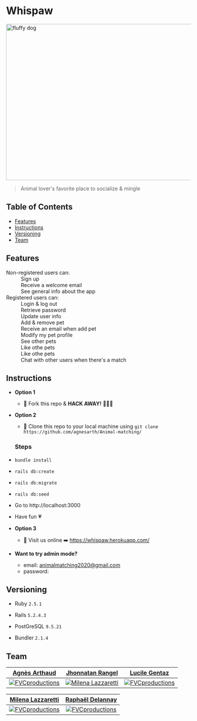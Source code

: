 # Whispaw 
<a href="#"><img src="https://images.pexels.com/photos/4148962/pexels-photo-4148962.jpeg?auto=compress&cs=tinysrgb&dpr=2&h=650&w=940" width="640" height="426" title="Photo by Gustavo Fring from Pexels" alt="fluffy dog"></a>

> Animal lover's favorite place to socialize & mingle

## Table of Contents

- [Features](#features)
- [Instructions](#instructions)
- [Versioning](#versioning)
- [Team](#team)


## Features
<dl>
  <dt>Non-registered users can:</dt>
  <dd>Sign up</dd>
  <dd>Receive a welcome email</dd>
  <dd>See general info about the app</dd>

  <dt>Registered users can:</dt>
  <dd>Login & log out</dd>
  <dd>Retrieve password</dd>
  <dd>Update user info</dd>
  <dd>Add & remove pet</dd>
  <dd>Receive an email when add pet</dd>
  <dd>Modify my pet profile</dd>
  <dd>See other pets</dd>
  <dd>Like othe pets</dd>
  <dd>Like othe pets</dd>
  <dd>Chat with other users when there's a match</dd>
</dl>

## Instructions

- **Option 1**
    - 🍴 Fork this repo & **HACK AWAY!** 🔨🔨🔨
    
- **Option 2**
    - 👯 Clone this repo to your local machine using `git clone https://github.com/agnesarth/Animal-matching/`

    ### Steps
- `bundle install`
- `rails db:create`
- `rails db:migrate`
- `rails db:seed`
- Go to http://localhost:3000
- Have fun :heartpulse:

- **Option 3**
    - 👯 Visit us online :arrow_right: https://whispaw.herokuapp.com/
    
 - **Want to try admin mode?**
    - email: animalmatching2020@gmail.com
    - password: 

## Versioning

- Ruby ``2.5.1``

- Rails ``5.2.4.3``

- PostGreSQL ``9.5.21``

- Bundler ``2.1.4``

## Team



| <a href="https://github.com/agnesarth" target="_blank">**Agnès Arthaud**</a> | <a href="https://github.com/jhon-ran" target="_blank">**Jhonnatan Rangel**</a> | <a href="https://github.com/lgentaz" target="_blank">**Lucile Gentaz**</a> |
| :---: |:---:| :---:|
| [![FVCproductions](https://media-exp1.licdn.com/dms/image/C4E03AQGc8G50ruhuxw/profile-displayphoto-shrink_200_200/0?e=1596672000&v=beta&t=FjSX5gnxW5kGpsnedtBox2tTPWYDUsD5_4zlmRlDF4o)](#)    | [![Milena Lazzaretti](https://media-exp1.licdn.com/dms/image/C4D03AQFyv7LyeCk-Cg/profile-displayphoto-shrink_200_200/0?e=1596672000&v=beta&t=reDt5eUTD7z4Zq9s4_pxzzRozorf0KS7fNhJLEKNbL4)](#) | [![FVCproductions](https://media-exp1.licdn.com/dms/image/C5603AQHeNPSaa8cmoA/profile-displayphoto-shrink_200_200/0?e=1596672000&v=beta&t=EqumQNTG80Q9pUHbDn3d3KO1XGTBfIvvueUu4H20mrU)](#)  |


| <a href="https://github.com/mil3zh" target="_blank">**Milena Lazzaretti**</a> | <a href="https://github.com/Raphael-dln" target="_blank">**Raphaël Delannay**</a> | 
| :---: |:---:|
| [![FVCproductions](https://media-exp1.licdn.com/dms/image/C4D03AQGdA3DB8EBy1w/profile-displayphoto-shrink_200_200/0?e=1596672000&v=beta&t=n9QeuqQ9tCEiDdQQ5XtyCLQMdntg7yhA2TewNmCag4g)](#)    | [![FVCproductions](https://media-exp1.licdn.com/dms/image/C5603AQGeyV2izbUnLw/profile-displayphoto-shrink_200_200/0?e=1596672000&v=beta&t=iHKzNcCY21pzWYVTS_GdPwlDf1bHmIv2CLyLoWJTPyQ)](#) | 


